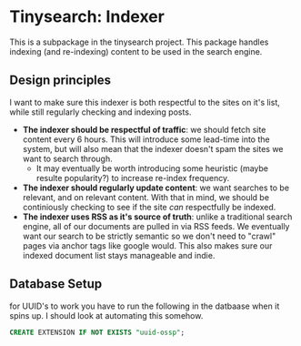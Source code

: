 # Tinysearch: Indexer

This is a subpackage in the tinysearch project. 
This package handles indexing (and re-indexing) content to be used in the search engine. 

## Design principles 

I want to make sure this indexer is both respectful to the sites on it's list, while still regularly checking and indexing posts.

- **The indexer should be respectful of traffic**: we should fetch site content every 6 hours. This will introduce some lead-time into the system, but will also mean that the indexer doesn't spam the sites we want to search through. 
  - It may eventually be worth introducing some heuristic (maybe resulte popularity?) to increase re-index frequency.    
- **The indexer should regularly update content**: we want searches to be relevant, and on relevant content. With that in mind, we should be continiously checking to see if the site *can* respectfully be indexed.
- **The indexer uses RSS as it's source of truth**: unlike a traditional search engine, all of our documents are pulled in via RSS feeds. We eventually want our search to be strictly semantic so we don't need to "crawl" pages via anchor tags like google would. This also makes sure our indexed document list stays manageable and indie. 

## Database Setup

for UUID's to work you have to run the following in the datbaase when it spins up. I should look at automating this somehow.

```SQL
CREATE EXTENSION IF NOT EXISTS "uuid-ossp";
```
